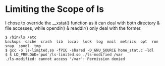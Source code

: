 # Limiting the Scope of ls
I chose to override the __xstat() function as it can deal with both directory & file accesses, while opendir() & readdir() only deal with the former.
```
$ /bin/ls /etc
backups  cache	crash  lib  local  lock  log  mail  metrics  opt  run  snap  spool  tmp
$ gcc -o ls-limited.so -fPIC -shared -D_GNU_SOURCE home_stat.c -ldl
$ $ LD_PRELOAD=`pwd`/ls-limited.so ./ls-modified /var
./ls-modified: cannot access '/var': Permission denied
```